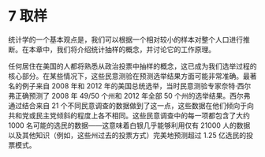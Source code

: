 # 7 取样

统计学的一个基本观点是，我们可以根据一个相对较小的样本对整个人口进行推断。在本章中，我们将介绍统计抽样的概念，并讨论它的工作原理。

任何居住在美国的人都将熟悉从政治投票中抽样的概念，这已成为我们选举过程的核心部分。在某些情况下，这些民意测验在预测选举结果方面可能非常准确。最著名的例子来自 2008 年和 2012 年的美国总统选举，当时民意测验专家奈特·西尔弗正确预测了 2008 年 49/50 个州和 2012 年全部 50 个州的选举结果。西尔弗通过结合来自 21 个不同民意调查的数据做到了这一点，这些数据在他们倾向于向共和党或民主党倾斜的程度上各不相同。这些民意调查中的每一项都包含了大约 1000 名可能的选民的数据——这意味着白银几乎能够利用仅有 21000 人的数据以及其他知识（例如，这些州过去的投票方式）完美地预测超过 1.25 亿选民的投票模式。